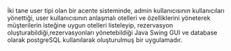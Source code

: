 İki tane user tipi olan bir acente sisteminde, admin kullanıcısının kullanıcıları yönettiği, user kullanıcısının anlaşmalı otelleri ve özelliklerini yöneterek 
müşterilerin isteğine uygun otelleri listeleyip, rezervasyon oluşturabildiği,rezervasyonları yönetebildiği Java Swing GUI ve database olarak postgreSQL kullanılarak oluşturulmuş bir uygulamadır.

